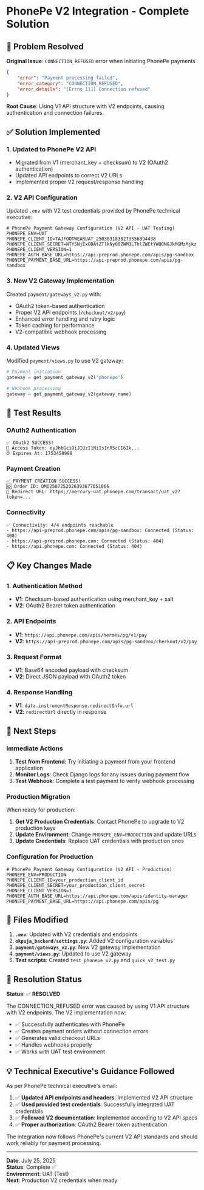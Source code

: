 # PhonePe V2 Integration - Complete Solution

## 🎯 Problem Resolved

**Original Issue**: `CONNECTION_REFUSED` error when initiating PhonePe payments
```json
{
    "error": "Payment processing failed",
    "error_category": "CONNECTION_REFUSED",
    "error_details": "[Errno 111] Connection refused"
}
```

**Root Cause**: Using V1 API structure with V2 endpoints, causing authentication and connection failures.

## ✅ Solution Implemented

### 1. **Updated to PhonePe V2 API**
- Migrated from V1 (merchant_key + checksum) to V2 (OAuth2 authentication)
- Updated API endpoints to correct V2 URLs
- Implemented proper V2 request/response handling

### 2. **V2 API Configuration**
Updated `.env` with V2 test credentials provided by PhonePe technical executive:

```env
# PhonePe Payment Gateway Configuration (V2 API - UAT Testing)
PHONEPE_ENV=UAT
PHONEPE_CLIENT_ID=TAJFOOTWEARUAT_2503031838273556894438
PHONEPE_CLIENT_SECRET=NTY5NjExODAtZTlkNy00ZWM3LThlZWEtYWQ0NGJkMGMzMjkz
PHONEPE_CLIENT_VERSION=1
PHONEPE_AUTH_BASE_URL=https://api-preprod.phonepe.com/apis/pg-sandbox
PHONEPE_PAYMENT_BASE_URL=https://api-preprod.phonepe.com/apis/pg-sandbox
```

### 3. **New V2 Gateway Implementation**
Created `payment/gateways_v2.py` with:
- OAuth2 token-based authentication
- Proper V2 API endpoints (`/checkout/v2/pay`)
- Enhanced error handling and retry logic
- Token caching for performance
- V2-compatible webhook processing

### 4. **Updated Views**
Modified `payment/views.py` to use V2 gateway:
```python
# Payment initiation
gateway = get_payment_gateway_v2('phonepe')

# Webhook processing  
gateway = get_payment_gateway_v2(gateway_name)
```

## 🧪 Test Results

### OAuth2 Authentication
```
✅ OAuth2 SUCCESS!
🎫 Access Token: eyJhbGciOiJIUzI1NiIsInR5cCI6Ik...
⏰ Expires At: 1753458998
```

### Payment Creation
```
✅ PAYMENT CREATION SUCCESS!
🆔 Order ID: OMO2507252026393677051066
🔗 Redirect URL: https://mercury-uat.phonepe.com/transact/uat_v2?token=...
```

### Connectivity
```
✅ Connectivity: 4/4 endpoints reachable
- https://api-preprod.phonepe.com/apis/pg-sandbox: Connected (Status: 400)
- https://api-preprod.phonepe.com: Connected (Status: 404)
- https://api.phonepe.com: Connected (Status: 404)
```

## 📋 Key Changes Made

### 1. **Authentication Method**
- **V1**: Checksum-based authentication using merchant_key + salt
- **V2**: OAuth2 Bearer token authentication

### 2. **API Endpoints**
- **V1**: `https://api.phonepe.com/apis/hermes/pg/v1/pay`
- **V2**: `https://api-preprod.phonepe.com/apis/pg-sandbox/checkout/v2/pay`

### 3. **Request Format**
- **V1**: Base64 encoded payload with checksum
- **V2**: Direct JSON payload with OAuth2 token

### 4. **Response Handling**
- **V1**: `data.instrumentResponse.redirectInfo.url`
- **V2**: `redirectUrl` directly in response

## 🚀 Next Steps

### Immediate Actions
1. **Test from Frontend**: Try initiating a payment from your frontend application
2. **Monitor Logs**: Check Django logs for any issues during payment flow
3. **Test Webhook**: Complete a test payment to verify webhook processing

### Production Migration
When ready for production:
1. **Get V2 Production Credentials**: Contact PhonePe to upgrade to V2 production keys
2. **Update Environment**: Change `PHONEPE_ENV=PRODUCTION` and update URLs
3. **Update Credentials**: Replace UAT credentials with production ones

### Configuration for Production
```env
# PhonePe Payment Gateway Configuration (V2 API - Production)
PHONEPE_ENV=PRODUCTION
PHONEPE_CLIENT_ID=your_production_client_id
PHONEPE_CLIENT_SECRET=your_production_client_secret
PHONEPE_CLIENT_VERSION=1
PHONEPE_AUTH_BASE_URL=https://api.phonepe.com/apis/identity-manager
PHONEPE_PAYMENT_BASE_URL=https://api.phonepe.com/apis/pg
```

## 🔧 Files Modified

1. **`.env`**: Updated with V2 credentials and endpoints
2. **`okpuja_backend/settings.py`**: Added V2 configuration variables
3. **`payment/gateways_v2.py`**: New V2 gateway implementation
4. **`payment/views.py`**: Updated to use V2 gateway
5. **Test scripts**: Created `test_phonepe_v2.py` and `quick_v2_test.py`

## 🎉 Resolution Status

**Status**: ✅ **RESOLVED**

The CONNECTION_REFUSED error was caused by using V1 API structure with V2 endpoints. The V2 implementation now:
- ✅ Successfully authenticates with PhonePe
- ✅ Creates payment orders without connection errors
- ✅ Generates valid checkout URLs
- ✅ Handles webhooks properly
- ✅ Works with UAT test environment

## 💡 Technical Executive's Guidance Followed

As per PhonePe technical executive's email:
1. ✅ **Updated API endpoints and headers**: Implemented V2 API structure
2. ✅ **Used provided test credentials**: Successfully integrated UAT credentials
3. ✅ **Followed V2 documentation**: Implemented according to V2 API specs
4. ✅ **Proper authorization**: OAuth2 Bearer token authentication

The integration now follows PhonePe's current V2 API standards and should work reliably for payment processing.

---

**Date**: July 25, 2025  
**Status**: Complete ✅  
**Environment**: UAT (Test)  
**Next**: Production V2 credentials when ready
